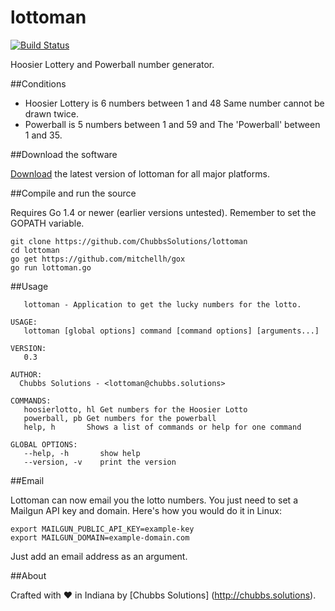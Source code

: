 # lottoman

[![Build Status](https://travis-ci.org/ChubbsSolutions/lottoman.png)](https://travis-ci.org/ChubbsSolutions/lottoman)

Hoosier Lottery and Powerball number generator.

##Conditions
* Hoosier Lottery is 6 numbers between 1 and 48 Same number cannot be drawn twice.
* Powerball is 5 numbers between 1 and 59 and The 'Powerball' between 1 and 35.

##Download the software

[Download](https://github.com/ChubbsSolutions/lottoman/releases) the latest version of lottoman for all major platforms.

##Compile and run the source

Requires Go 1.4 or newer (earlier versions untested). Remember to set the GOPATH variable.

```
git clone https://github.com/ChubbsSolutions/lottoman
cd lottoman
go get https://github.com/mitchellh/gox
go run lottoman.go
```

##Usage

```NAME:
   lottoman - Application to get the lucky numbers for the lotto.

USAGE:
   lottoman [global options] command [command options] [arguments...]

VERSION:
   0.3

AUTHOR:
  Chubbs Solutions - <lottoman@chubbs.solutions>

COMMANDS:
   hoosierlotto, hl	Get numbers for the Hoosier Lotto
   powerball, pb Get numbers for the powerball
   help, h    	 Shows a list of commands or help for one command

GLOBAL OPTIONS:
   --help, -h		show help
   --version, -v	print the version
```

##Email

Lottoman can now email you the lotto numbers. You just need to set a Mailgun API key and domain. Here's how you would do it in Linux:

```
export MAILGUN_PUBLIC_API_KEY=example-key
export MAILGUN_DOMAIN=example-domain.com
```
Just add an email address as an argument.


##About

Crafted with :heart: in Indiana by [Chubbs Solutions] (http://chubbs.solutions).
